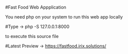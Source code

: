 #Fast Food Web Appplication


You need php on your system to run this web app locally

#Type -> php -S 127.0.0.1:8000  

to execute this source file

#Latest Preview -> https://fastfood.irix.solutions/